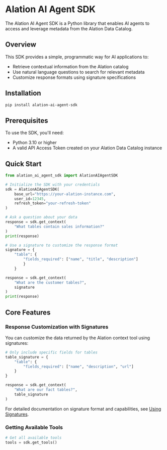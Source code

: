 # Alation AI Agent SDK

The Alation AI Agent SDK is a Python library that enables AI agents to access and leverage metadata from the Alation Data Catalog.

## Overview

This SDK provides a simple, programmatic way for AI applications to:

- Retrieve contextual information from the Alation catalog
- Use natural language questions to search for relevant metadata
- Customize response formats using signature specifications

## Installation

```bash
pip install alation-ai-agent-sdk
```

## Prerequisites

To use the SDK, you'll need:

- Python 3.10 or higher
- A valid API Access Token created on your Alation Data Catalog instance

## Quick Start

```python
from alation_ai_agent_sdk import AlationAIAgentSDK

# Initialize the SDK with your credentials
sdk = AlationAIAgentSDK(
    base_url="https://your-alation-instance.com",
    user_id=12345,
    refresh_token="your-refresh-token"
)

# Ask a question about your data
response = sdk.get_context(
    "What tables contain sales information?"
)
print(response)

# Use a signature to customize the response format
signature = {
    "table": {
        "fields_required": ["name", "title", "description"]
        }
    }

response = sdk.get_context(
    "What are the customer tables?",
    signature
)
print(response)
```


## Core Features

### Response Customization with Signatures

You can customize the data returned by the Alation context tool using signatures:

```python
# Only include specific fields for tables
table_signature = {
    "table": {
        "fields_required": ["name", "description", "url"]
    }
}

response = sdk.get_context(
    "What are our fact tables?",
    table_signature
)
```

For detailed documentation on signature format and capabilities, see [Using Signatures](https://github.com/Alation/alation-ai-agent-sdk/tree/main/guides/signature.md).
### Getting Available Tools


```python
# Get all available tools
tools = sdk.get_tools()
```
